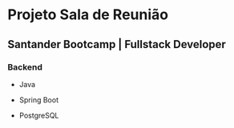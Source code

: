 # Projeto Sala de Reunião

## Santander Bootcamp | Fullstack Developer

### Backend

+ Java
* Spring Boot
- PostgreSQL